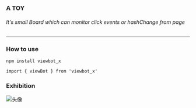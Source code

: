 ### A TOY
  ###### It's small Board which can monitor click events or hashChange from page 
 ----
 ### How to use
    npm install viewbot_x
    
    import { viewBot } from 'viewbot_x'
 ### Exhibition
![头像](https://thumbnail0.baidupcs.com/thumbnail/87bca0799uc9fd243f078cbcfae4c875?fid=1346112764-250528-178546769279619&rt=pr&sign=FDTAER-DCb740ccc5511e5e8fedcff06b081203-yrqhlgTUmfXWgdRxMpWLkQaYY8I%3d&expires=8h&chkbd=0&chkv=0&dp-logid=4588016706475461145&dp-callid=0&time=1594897200&size=c10000_u10000&quality=90&vuk=1346112764&ft=image)

   
 
